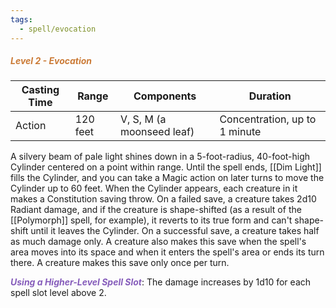 ```yaml
---
tags:
  - spell/evocation
---
```

##### *<span style="color:rgb(203, 123, 55)">Level 2 - Evocation</span>*

|Casting Time|Range|Components|Duration|
|---|---|---|---|
|Action|120 feet|V, S, M (a moonseed leaf)|Concentration, up to 1 minute|
A silvery beam of pale light shines down in a 5-foot-radius, 40-foot-high Cylinder centered on a point within range. Until the spell ends, [[Dim Light]] fills the Cylinder, and you can take a Magic action on later turns to move the Cylinder up to 60 feet. When the Cylinder appears, each creature in it makes a Constitution saving throw. On a failed save, a creature takes 2d10 Radiant damage, and if the creature is shape-shifted (as a result of the [[Polymorph]] spell, for example), it reverts to its true form and can't shape-shift until it leaves the Cylinder. On a successful save, a creature takes half as much damage only. A creature also makes this save when the spell's area moves into its space and when it enters the spell's area or ends its turn there. A creature makes this save only once per turn. 

***<span style="color:rgb(134, 93, 187)">Using a Higher-Level Spell Slot</span>***: The damage increases by 1d10 for each spell slot level above 2.